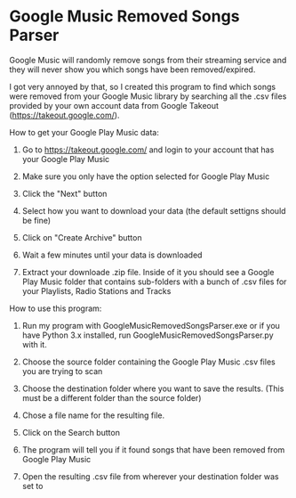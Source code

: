 # Google Music Removed Songs Parser
Google Music will randomly remove songs from their streaming service and they will never show you which songs have been removed/expired.

I got very annoyed by that, so I created this program to find which songs were removed from your Google Music library by searching all the .csv files provided by your own account data from Google Takeout (https://takeout.google.com/).


How to get your Google Play Music data:

1. Go to https://takeout.google.com/ and login to your account that has your Google Play Music

2. Make sure you only have the option selected for Google Play Music

3. Click the "Next" button

4. Select how you want to download your data (the default settigns should be fine)

5. Click on "Create Archive" button

6. Wait a few minutes until your data is downloaded

7. Extract your downloade .zip file.  Inside of it you should see a Google Play Music folder that contains sub-folders with a bunch of 
.csv files for your Playlists, Radio Stations and Tracks


How to use this program:

1. Run my program with GoogleMusicRemovedSongsParser.exe or if you have Python 3.x installed, run GoogleMusicRemovedSongsParser.py with it.

2. Choose the source folder containing the Google Play Music .csv files you are trying to scan

3. Choose the destination folder where you want to save the results. (This must be a different folder than the source folder)

4. Chose a file name for the resulting file.

5. Click on the Search button

6. The program will tell you if it found songs that have been removed from Google Play Music

7. Open the resulting .csv file from wherever your destination folder was set to
